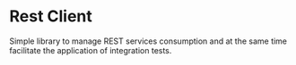 # Rest Client

Simple library to manage REST services consumption and at the same time facilitate the application of integration tests.
